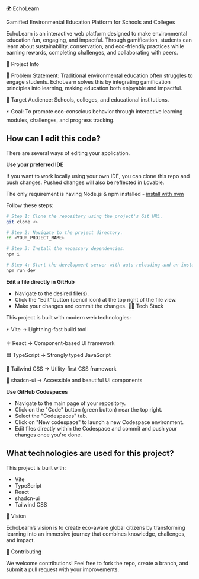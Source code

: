 🌍 EchoLearn

Gamified Environmental Education Platform for Schools and Colleges

EchoLearn is an interactive web platform designed to make environmental education fun, engaging, and impactful. Through gamification, students can learn about sustainability, conservation, and eco-friendly practices while earning rewards, completing challenges, and collaborating with peers.

📌 Project Info

🎯 Problem Statement: Traditional environmental education often struggles to engage students. EchoLearn solves this by integrating gamification principles into learning, making education both enjoyable and impactful.

🏫 Target Audience: Schools, colleges, and educational institutions.

⚡ Goal: To promote eco-conscious behavior through interactive learning modules, challenges, and progress tracking.




## How can I edit this code?

There are several ways of editing your application.




**Use your preferred IDE**

If you want to work locally using your own IDE, you can clone this repo and push changes. Pushed changes will also be reflected in Lovable.

The only requirement is having Node.js & npm installed - [install with nvm](https://github.com/nvm-sh/nvm#installing-and-updating)

Follow these steps:

```sh
# Step 1: Clone the repository using the project's Git URL.
git clone <>

# Step 2: Navigate to the project directory.
cd <YOUR_PROJECT_NAME>

# Step 3: Install the necessary dependencies.
npm i

# Step 4: Start the development server with auto-reloading and an instant preview.
npm run dev
```

**Edit a file directly in GitHub**

- Navigate to the desired file(s).
- Click the "Edit" button (pencil icon) at the top right of the file view.
- Make your changes and commit the changes.
🧑‍💻 Tech Stack

This project is built with modern web technologies:

⚡ Vite → Lightning-fast build tool

⚛️ React → Component-based UI framework

🟦 TypeScript → Strongly typed JavaScript

🎨 Tailwind CSS → Utility-first CSS framework

🧩 shadcn-ui → Accessible and beautiful UI components

**Use GitHub Codespaces**

- Navigate to the main page of your repository.
- Click on the "Code" button (green button) near the top right.
- Select the "Codespaces" tab.
- Click on "New codespace" to launch a new Codespace environment.
- Edit files directly within the Codespace and commit and push your changes once you're done.

## What technologies are used for this project?

This project is built with:

- Vite
- TypeScript
- React
- shadcn-ui
- Tailwind CSS

🌱 Vision

EchoLearn’s vision is to create eco-aware global citizens by transforming learning into an immersive journey that combines knowledge, challenges, and impact.

🤝 Contributing

We welcome contributions! Feel free to fork the repo, create a branch, and submit a pull request with your improvements.


